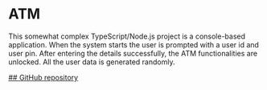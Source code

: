 # ATM

This somewhat complex TypeScript/Node.js project is a console-based application. When the system starts the user is prompted with a user id and user pin. After entering the details successfully, the ATM functionalities are unlocked. All the user data is generated randomly. 

[## GitHub repository](https://github.com/waqarunnabi/typescript-projects/tree/main/project01_number_guessing-game)



